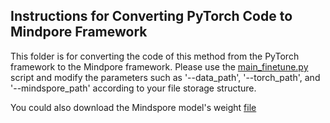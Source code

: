 ## Instructions for Converting PyTorch Code to Mindpore Framework
This folder is for converting the code of this method from the PyTorch framework to the Mindpore framework. Please use the [main_finetune.py](https://github.com/YiLiu1999/Remote-Sensing-RVSA/tree/main/MAEPretrain_SceneClassification/Mindspore)
script and modify the parameters such as '--data_path', '--torch_path', and '--mindspore_path' according to your file storage structure.

You could also download the Mindspore model's weight [file](https://pan.baidu.com/s/1Tmk_ADXh_KLeL3NHLRDjtA?pwd=9c5t)

